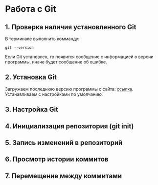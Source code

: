 # Работа с Git
## 1. Проверка наличия установленного Git
В терминале выполнить комманду: 
```
git --version
```
Если Git установлен, то появится сообщение с информацией о версии программы, иначе будет сообщение об ошибке.

## 2. Установка Git 
Загружаем последнюю версию программы с сайта: [ссылка](https://git-scm.com/download/).
Устанавливаем c настройками по умолчанию.

## 3. Настройка Git

## 4. Инициализация репозитория (git init)

## 5. Запись изменений в репозиторий

## 6. Просмотр истории коммитов 

## 7. Перемещение между коммитами 